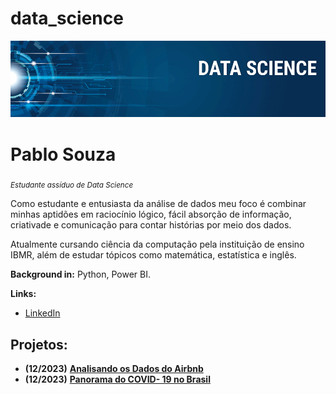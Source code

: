 # data_science
<p align="center">
  <img src="banner.png" >
</p>

# Pablo Souza
<sub>*Estudante assíduo de Data Science*</sub>

Como estudante e entusiasta da análise de dados meu foco é combinar minhas aptidões em raciocínio lógico, fácil absorção de informação, criativade e comunicação para contar histórias por meio dos dados.

Atualmente cursando ciência da computação pela instituição de ensino IBMR, além de estudar tópicos como matemática, estatística e inglês.

**Background in:** Python, Power BI.

**Links:**
* [LinkedIn](https://www.linkedin.com/in/pablopsouza/)

## Projetos:
* **(12/2023)** [**Analisando os Dados do Airbnb**](https://github.com/pablopsz/data_science/blob/main/Analisando_os_Dados_do_Airbnb.ipynb)
* **(12/2023)** [**Panorama do COVID- 19 no Brasil**](https://github.com/pablopsz/data_science/blob/main/Panorama_do_COVID_19_no_Brasil.ipynb)


